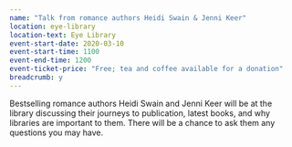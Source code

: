 ```yaml
---
name: "Talk from romance authors Heidi Swain & Jenni Keer"
location: eye-library
location-text: Eye Library
event-start-date: 2020-03-10
event-start-time: 1100
event-end-time: 1200
event-ticket-price: "Free; tea and coffee available for a donation"
breadcrumb: y
---
```


Bestselling romance authors Heidi Swain and Jenni Keer will be at the library discussing their journeys to publication, latest books, and why libraries are important to them. There will be a chance to ask them any questions you may have.
